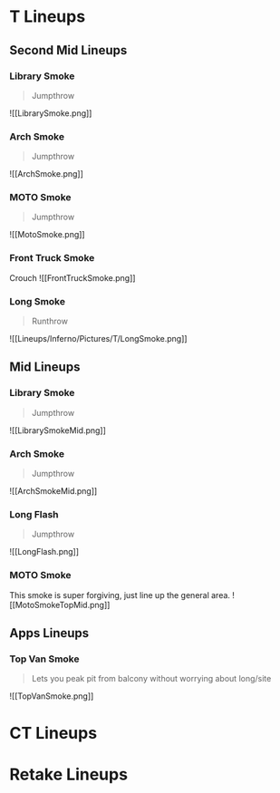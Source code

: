 # T Lineups
## Second Mid Lineups
### Library Smoke
>Jumpthrow

![[LibrarySmoke.png]]
### Arch Smoke
>Jumpthrow

![[ArchSmoke.png]]
### MOTO Smoke
>Jumpthrow

![[MotoSmoke.png]]
### Front Truck Smoke
Crouch
![[FrontTruckSmoke.png]]
### Long Smoke
> Runthrow

![[Lineups/Inferno/Pictures/T/LongSmoke.png]]
## Mid Lineups
### Library Smoke
>Jumpthrow

![[LibrarySmokeMid.png]]
### Arch Smoke
>Jumpthrow

![[ArchSmokeMid.png]]
### Long Flash
>Jumpthrow

![[LongFlash.png]]
### MOTO Smoke
This smoke is super forgiving, just line up the general area.
![[MotoSmokeTopMid.png]]
## Apps Lineups
### Top Van Smoke
 > Lets you peak pit from balcony without worrying about long/site

![[TopVanSmoke.png]]
# CT Lineups
# Retake Lineups